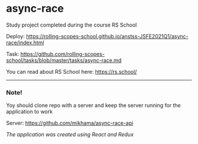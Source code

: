 # async-race

Study project completed during the course RS School

Deploy: https://rolling-scopes-school.github.io/anstss-JSFE2021Q1/async-race/index.html

Task: https://github.com/rolling-scopes-school/tasks/blob/master/tasks/async-race.md

You can read about RS School here: https://rs.school/

<hr>

### **Note!**
Yoy should clone repo with a server and keep the server running for the application to work

Server: https://github.com/mikhama/async-race-api

*The application was created using React and Redux*
